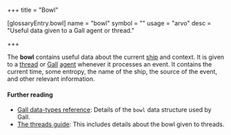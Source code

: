 +++
title = "Bowl"

[glossaryEntry.bowl]
name = "bowl"
symbol = ""
usage = "arvo"
desc = "Useful data given to a Gall agent or thread."

+++

The **bowl** contains useful data about the current
[ship](/reference/glossary/ship) and context. It is given to a
[thread](/reference/glossary/thread) or [Gall](/reference/glossary/gall)
[agent](/reference/glossary/agent) whenever it processes an event. It contains
the current time, some entropy, the name of the ship, the source of the event,
and other relevant information.

#### Further reading

- [Gall data-types reference](/reference/arvo/gall/data-types#bowl): Details of
  the `bowl` data structure used by Gall.
- [The threads guide](/guides/additional/threads/input#bowl): This includes
  details about the bowl given to threads.
